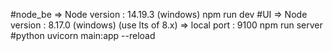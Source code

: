 #node_be => Node version : 14.19.3 (windows) npm run dev
#UI => Node version : 8.17.0 (windows) (use lts of 8.x) => local port : 9100 npm run server
#python uvicorn main:app --reload
